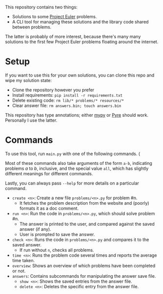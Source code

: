 This repository contains two things:
- Solutions to some [Project Euler](https://projecteuler.net/) problems.
- A CLI tool for managing these solutions and the library code shared between problems.

The latter is probably of more interest, because there's many many solutions to the first few Project Euler problems floating around the internet.

# Setup

If you want to use this for your own solutions, you can clone this repo and wipe my solution state:
- Clone the repository however you prefer
- Install requirements: `pip install -r requirements.txt`
- Delete existing code: `rm lib/* problems/* resources/*`
- Clear answer file: `rm answers.bin; touch answers.bin`

This repository has type annotations; either [mypy](http://mypy-lang.org/) or [Pyre](https://pyre-check.org/docs/getting-started/) should work. Personally I use the latter.

# Commands

To use this tool, run `main.py` with one of the following commands. (

Most of these commands also take arguments of the form `a-b`, indicating problems _a_ to _b_, inclusive, and the special value `all`, which has slightly different meanings for different commands.

Lastly, you can always pass `--help` for more details on a particular command.

- `create <n>`: Create a new file `problems/<n>.py` for problem #n.
  - It fetches the problem description from the website and (poorly) formats it as a doc comment.
- `run <n>`: Run the code in `problems/<n>.py`, which should solve problem #n.
  - The answer is printed to the user, and compared against the saved answer (if any).
  - User is prompted to save the answer.
- `check <n>`: Runs the code in `problems/<n>.py` and compares it to the saved answer.
  - If run without `n`, checks all problems.
- `time <n>`: Runs the problem code several times and reports the average time taken.
- `overview`: Shows an overview of which problems have been completed or not.
- `answers`: Contains subcommands for manipulating the answer save file.
  - `show <n>`: Shows the saved entries from the answer file.
  - `delete <n>`: Deletes the specific entry from the answer file.
